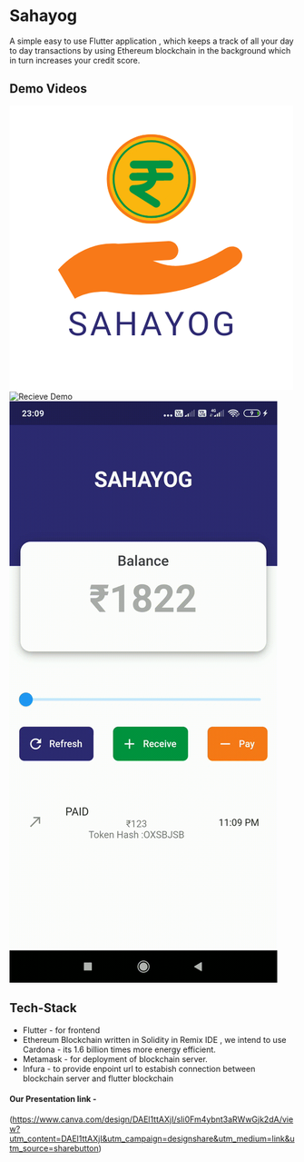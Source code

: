 # Sahayog

A simple easy to use Flutter application , which keeps a track of all your day to day transactions by using Ethereum blockchain in the background which in turn increases your credit score.

## Demo Videos

![App Icon](https://github.com/UtkarshA135/Sahayog/blob/main/assets/sahayog.png)
![Recieve Demo](https://github.com/UtkarshA135/Sahayog/blob/main/assets/receive.gif)
![Pay Demo](https://github.com/UtkarshA135/Sahayog/blob/main/assets/pay.gif)

## Tech-Stack
- Flutter - for frontend
- Ethereum Blockchain written in Solidity in Remix IDE , we intend to use Cardona - its 1.6 billion times more energy efficient.
- Metamask - for deployment of blockchain server.
- Infura - to provide enpoint url to estabish connection between blockchain server and flutter blockchain

#### Our Presentation link -

(https://www.canva.com/design/DAEl1ttAXjI/sIi0Fm4ybnt3aRWwGjk2dA/view?utm_content=DAEl1ttAXjI&utm_campaign=designshare&utm_medium=link&utm_source=sharebutton)
